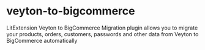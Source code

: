 # veyton-to-bigcommerce
 LitExtension Veyton to BigCommerce Migration plugin allows you to migrate your products, orders, customers, passwords and other data from Veyton to BigCommerce automatically
